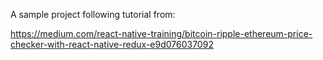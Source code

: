 A sample project following tutorial from:

https://medium.com/react-native-training/bitcoin-ripple-ethereum-price-checker-with-react-native-redux-e9d076037092